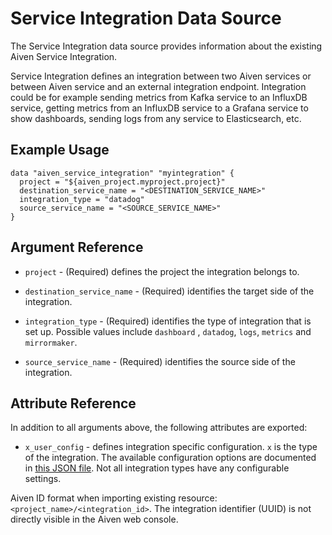 # Service Integration Data Source

The Service Integration data source provides information about the existing Aiven Service Integration.

Service Integration defines an integration between two Aiven services or between Aiven service and an external
integration endpoint. Integration could be for example sending metrics from Kafka service to an InfluxDB service,
getting metrics from an InfluxDB service to a Grafana service to show dashboards, sending logs from any service to
Elasticsearch, etc.

## Example Usage

```hcl
data "aiven_service_integration" "myintegration" {
  project = "${aiven_project.myproject.project}"
  destination_service_name = "<DESTINATION_SERVICE_NAME>"
  integration_type = "datadog"
  source_service_name = "<SOURCE_SERVICE_NAME>"
}
```

## Argument Reference

* `project` - (Required) defines the project the integration belongs to.

* `destination_service_name` - (Required) identifies the target side of the integration.

* `integration_type` - (Required) identifies the type of integration that is set up. Possible values include `dashboard`
  , `datadog`, `logs`, `metrics` and `mirrormaker`.

* `source_service_name` - (Required) identifies the source side of the integration.

## Attribute Reference

In addition to all arguments above, the following attributes are exported:

* `x_user_config` - defines integration specific configuration. `x` is the type of the integration. The available
  configuration options are documented in
  [this JSON file](../../aiven/templates/integrations_user_config_schema.json). Not all integration types have any
  configurable settings.

Aiven ID format when importing existing resource: `<project_name>/<integration_id>`. The integration identifier (UUID)
is not directly visible in the Aiven web console.